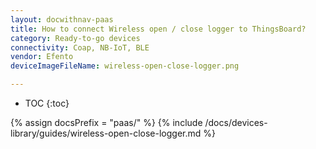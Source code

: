 ```yaml
---
layout: docwithnav-paas
title: How to connect Wireless open / close logger to ThingsBoard?
category: Ready-to-go devices
connectivity: Coap, NB-IoT, BLE
vendor: Efento
deviceImageFileName: wireless-open-close-logger.png

---
```


* TOC
{:toc}

{% assign docsPrefix = "paas/" %}
{% include /docs/devices-library/guides/wireless-open-close-logger.md %}
